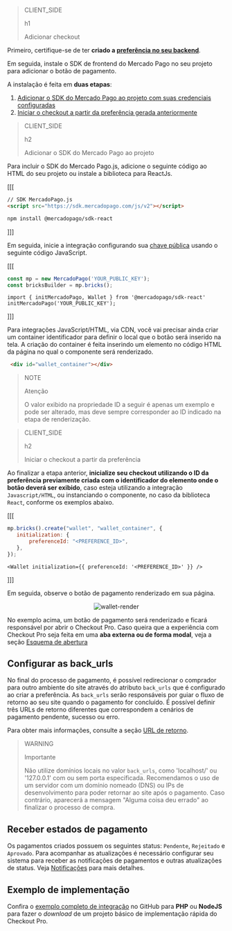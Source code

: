 > CLIENT_SIDE
>
> h1
>
> Adicionar checkout


Primeiro, certifique-se de ter **criado a [preferência no seu backend](/developers/pt/docs/checkout-pro/integrate-preferences)**.

Em seguida, instale o SDK de frontend do Mercado Pago no seu projeto para adicionar o botão de pagamento.

A instalação é feita em **duas etapas**:

1. [Adicionar o SDK do Mercado Pago ao projeto com suas credenciais configuradas](/developers/pt/docs/checkout-pro/integrate-checkout-pro/web#bookmark_adicionar_o_sdk_do_mercado_pago_ao_projeto)
2. [Iniciar o checkout a partir da preferência gerada anteriormente](/developers/pt/docs/checkout-pro/integrate-checkout-pro/web#bookmark_iniciar_el_checkout_desde_la_preferencia)

> CLIENT_SIDE
>
> h2
>
> Adicionar o SDK do Mercado Pago ao projeto

Para incluir o SDK do Mercado Pago.js, adicione o seguinte código ao HTML do seu projeto ou instale a biblioteca para ReactJs.

[[[
```html
// SDK MercadoPago.js
<script src="https://sdk.mercadopago.com/js/v2"></script>
```
```bash
npm install @mercadopago/sdk-react
```
]]]

Em seguida, inicie a integração configurando sua [chave pública](/developers/pt/docs/checkout-pro/additional-content/your-integrations/credentials) usando o seguinte código JavaScript.

[[[
```Javascript
const mp = new MercadoPago('YOUR_PUBLIC_KEY');
const bricksBuilder = mp.bricks();
```
```react-jsx
import { initMercadoPago, Wallet } from '@mercadopago/sdk-react'
initMercadoPago('YOUR_PUBLIC_KEY');
```
]]]

Para integrações JavaScript/HTML, via CDN, você vai precisar ainda criar um container identificador para definir o local que o botão será inserido na tela. A criação do container é feita inserindo um elemento no código HTML da página no qual o componente será renderizado.

```html
 <div id="wallet_container"></div>
```

> NOTE
>
> Atenção
>
> O valor exibido na propriedade ID a seguir é apenas um exemplo e pode ser alterado, mas deve sempre corresponder ao ID indicado na etapa de renderização.
 

> CLIENT_SIDE
>
> h2
>
> Iniciar o checkout a partir da preferência

Ao finalizar a etapa anterior, **inicialize seu checkout utilizando o ID da preferência previamente criada com o identificador do elemento onde o botão deverá ser exibido**, caso esteja utilizando a integração `Javascript/HTML`, ou instanciando o componente, no caso da biblioteca `React`, conforme os exemplos abaixo.

[[[
```Javascript
mp.bricks().create("wallet", "wallet_container", {
   initialization: {
       preferenceId: "<PREFERENCE_ID>",
   },
});
```
```react-jsx
<Wallet initialization={{ preferenceId: '<PREFERENCE_ID>' }} />
```
]]]

Em seguida, observe o botão de pagamento renderizado em sua página.

<center>

![wallet-render](cow/cow-render-wallet-es.png)

</center>

No exemplo acima, um botão de pagamento será renderizado e ficará responsável por abrir o Checkout Pro. Caso queira que a experiência com Checkout Pro seja feita em uma **aba externa ou de forma modal**, veja a seção [Esquema de abertura](/developers/pt/docs/checkout-pro/checkout-customization/user-interface/opening-schema)

## Configurar as back_urls

No final do processo de pagamento, é possível redirecionar o comprador para outro ambiente do site através do atributo `back_urls` que é configurado ao criar a preferência. As `back_urls` serão responsáveis por guiar o fluxo de retorno ao seu site quando o pagamento for concluído. É possível definir três URLs de retorno diferentes que correspondem a cenários de pagamento pendente, sucesso ou erro.

Para obter mais informações, consulte a seção [URL de retorno](/developers/pt/docs/checkout-pro/checkout-customization/user-interface/redirection).


> WARNING
>
> Importante
>
> Não utilize domínios locais no valor `back_urls`, como 'localhost/' ou '127.0.0.1' com ou sem porta especificada. Recomendamos o uso de um servidor com um domínio nomeado (DNS) ou IPs de desenvolvimento para poder retornar ao site após o pagamento. Caso contrário, aparecerá a mensagem "Alguma coisa deu errado" ao finalizar o processo de compra.

## Receber estados de pagamento

Os pagamentos criados possuem os seguintes status: `Pendente`, `Rejeitado` e `Aprovado`. Para acompanhar as atualizações é necessário configurar seu sistema para receber as notificações de pagamentos e outras atualizações de status. Veja [Notificações](/developers/pt/docs/checkout-pro/additional-content/your-integrations/notifications) para mais detalhes.

## Exemplo de implementação

Confira o [exemplo completo de integração](http://github.com/mercadopago/checkout-payment-sample) no GitHub para **PHP** ou **NodeJS** para fazer o _download_ de um projeto básico de implementação rápida do Checkout Pro.
